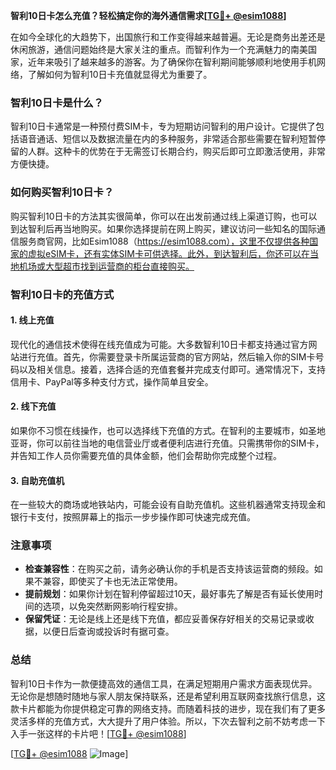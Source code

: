 **智利10日卡怎么充值？轻松搞定你的海外通信需求[[TG💪+ @esim1088](https://t.me/s/esim1088)]**

在如今全球化的大趋势下，出国旅行和工作变得越来越普遍。无论是商务出差还是休闲旅游，通信问题始终是大家关注的重点。而智利作为一个充满魅力的南美国家，近年来吸引了越来越多的游客。为了确保你在智利期间能够顺利地使用手机网络，了解如何为智利10日卡充值就显得尤为重要了。

### 智利10日卡是什么？

智利10日卡通常是一种预付费SIM卡，专为短期访问智利的用户设计。它提供了包括语音通话、短信以及数据流量在内的多种服务，非常适合那些需要在智利短暂停留的人群。这种卡的优势在于无需签订长期合约，购买后即可立即激活使用，非常方便快捷。

### 如何购买智利10日卡？

购买智利10日卡的方法其实很简单，你可以在出发前通过线上渠道订购，也可以到达智利后再当地购买。如果你选择提前在网上购买，建议访问一些知名的国际通信服务商官网，比如Esim1088（https://esim1088.com），这里不仅提供各种国家的虚拟eSIM卡，还有实体SIM卡可供选择。此外，到达智利后，你还可以在当地机场或大型超市找到运营商的柜台直接购买。

### 智利10日卡的充值方式

#### 1. **线上充值**
   现代化的通信技术使得在线充值成为可能。大多数智利10日卡都支持通过官方网站进行充值。首先，你需要登录卡所属运营商的官方网站，然后输入你的SIM卡号码以及相关信息。接着，选择合适的充值套餐并完成支付即可。通常情况下，支持信用卡、PayPal等多种支付方式，操作简单且安全。

#### 2. **线下充值**
   如果你不习惯在线操作，也可以选择线下充值的方式。在智利的主要城市，如圣地亚哥，你可以前往当地的电信营业厅或者便利店进行充值。只需携带你的SIM卡，并告知工作人员你需要充值的具体金额，他们会帮助你完成整个过程。

#### 3. **自助充值机**
   在一些较大的商场或地铁站内，可能会设有自助充值机。这些机器通常支持现金和银行卡支付，按照屏幕上的指示一步步操作即可快速完成充值。

### 注意事项

- **检查兼容性**：在购买之前，请务必确认你的手机是否支持该运营商的频段。如果不兼容，即使买了卡也无法正常使用。
- **提前规划**：如果你计划在智利停留超过10天，最好事先了解是否有延长使用时间的选项，以免突然断网影响行程安排。
- **保留凭证**：无论是线上还是线下充值，都应妥善保存好相关的交易记录或收据，以便日后查询或投诉时有据可查。

### 总结

智利10日卡作为一款便捷高效的通信工具，在满足短期用户需求方面表现优异。无论你是想随时随地与家人朋友保持联系，还是希望利用互联网查找旅行信息，这款卡片都能为你提供稳定可靠的网络支持。而随着科技的进步，现在我们有了更多灵活多样的充值方式，大大提升了用户体验。所以，下次去智利之前不妨考虑一下入手一张这样的卡片吧！[[TG💪+ @esim1088](https://t.me/s/esim1088)]

[[TG💪+ @esim1088](https://t.me/s/esim1088) ![Image](https://i.postimg.cc/4NQfJmqS/Snipaste-2025-05-13-00-14-12.png)]